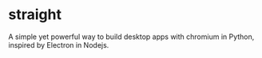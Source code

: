 # straight
A simple yet powerful way to build desktop apps with chromium in Python, inspired by Electron in Nodejs.
